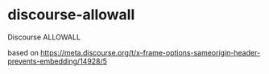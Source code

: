 # discourse-allowall
Discourse ALLOWALL

based on https://meta.discourse.org/t/x-frame-options-sameorigin-header-prevents-embedding/14928/5
